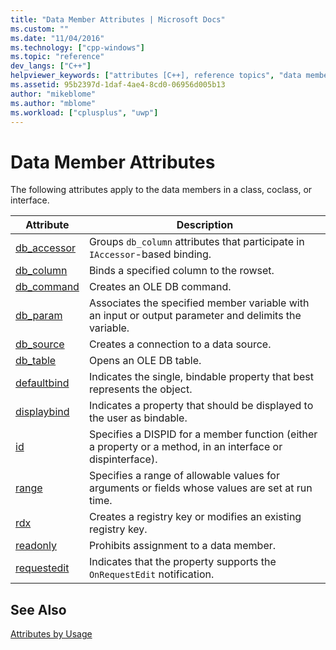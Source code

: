 ```yaml
---
title: "Data Member Attributes | Microsoft Docs"
ms.custom: ""
ms.date: "11/04/2016"
ms.technology: ["cpp-windows"]
ms.topic: "reference"
dev_langs: ["C++"]
helpviewer_keywords: ["attributes [C++], reference topics", "data members [C++], attributes", "data members [C++]"]
ms.assetid: 95b2397d-1daf-4ae4-8cd0-06956d005b13
author: "mikeblome"
ms.author: "mblome"
ms.workload: ["cplusplus", "uwp"]
---
```

# Data Member Attributes
The following attributes apply to the data members in a class, coclass, or interface.  
  
|Attribute|Description|  
|---------------|-----------------|  
|[db_accessor](../windows/db-accessor.md)|Groups `db_column` attributes that participate in `IAccessor`-based binding.|  
|[db_column](../windows/db-column.md)|Binds a specified column to the rowset.|  
|[db_command](../windows/db-command.md)|Creates an OLE DB command.|  
|[db_param](../windows/db-param.md)|Associates the specified member variable with an input or output parameter and delimits the variable.|  
|[db_source](../windows/db-source.md)|Creates a connection to a data source.|  
|[db_table](../windows/db-table.md)|Opens an OLE DB table.|  
|[defaultbind](../windows/defaultbind.md)|Indicates the single, bindable property that best represents the object.|  
|[displaybind](../windows/displaybind.md)|Indicates a property that should be displayed to the user as bindable.|  
|[id](../windows/id.md)|Specifies a DISPID for a member function (either a property or a method, in an interface or dispinterface).|  
|[range](../windows/range-cpp.md)|Specifies a range of allowable values for arguments or fields whose values are set at run time.|  
|[rdx](../windows/rdx.md)|Creates a registry key or modifies an existing registry key.|  
|[readonly](../windows/readonly-cpp.md)|Prohibits assignment to a data member.|  
|[requestedit](../windows/requestedit.md)|Indicates that the property supports the `OnRequestEdit` notification.|  
  
## See Also  
 [Attributes by Usage](../windows/attributes-by-usage.md)